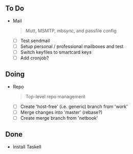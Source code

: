 ## To Do

- Mail
    > Mutt, MSMTP, mbsync, and passfile config
    * [ ] Test sendmail
    * [ ] Setup personal / professional mailboxes and test
    * [ ] Switch keyfiles to smartcard keys
    * [ ] Add cronjob?

## Doing

- Repo
    > Top-level repo management
    * [ ] Create 'host-free' (i.e. generic) branch from 'work'
    * [ ] Merge changes into 'master' (rebase?)
    * [ ] Create merge branch from 'netbook'

## Done

- Install Taskell

